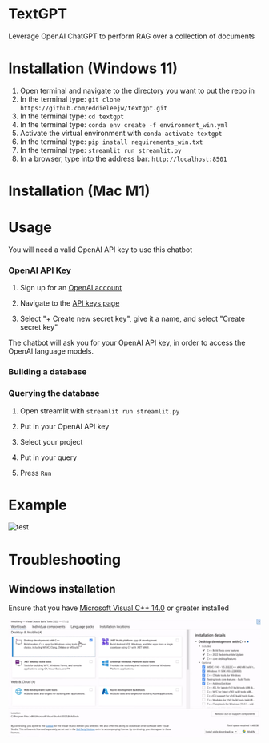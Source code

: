 # TextGPT
Leverage OpenAI ChatGPT to perform RAG over a collection of documents

# Installation (Windows 11)

1. Open terminal and navigate to the directory you want to put the repo in
2. In the terminal type: `git clone https://github.com/eddieleejw/textgpt.git`
3. In the terminal type: `cd textgpt`
4. In the terminal type: `conda env create -f environment_win.yml`
5. Activate the virtual environment with `conda activate textgpt`
5. In the terminal type: `pip install requirements_win.txt`
5. In the terminal type: `streamlit run streamlit.py`
6. In a browser, type into the address bar: `http://localhost:8501`

# Installation (Mac M1)




# Usage

You will need a valid OpenAI API key to use this chatbot

### OpenAI API Key

1. Sign up for an [OpenAI account](https://openai.com/index/openai-api/)

2. Navigate to the [API keys page](https://platform.openai.com/api-keys)

3. Select "+ Create new secret key", give it a name, and select "Create secret key"

The chatbot will ask you for your OpenAI API key, in order to access the OpenAI language models. 

### Building a database

### Querying the database

1. Open streamlit with `streamlit run streamlit.py`

2. Put in your OpenAI API key

3. Select your project

4. Put in your query

5. Press `Run`

# Example

![test](images/demo.png)

# Troubleshooting

## Windows installation

Ensure that you have [Microsoft Visual C++ 14.0](https://visualstudio.microsoft.com/visual-cpp-build-tools/) or greater installed

![blah](images/windows_vs_install.png)